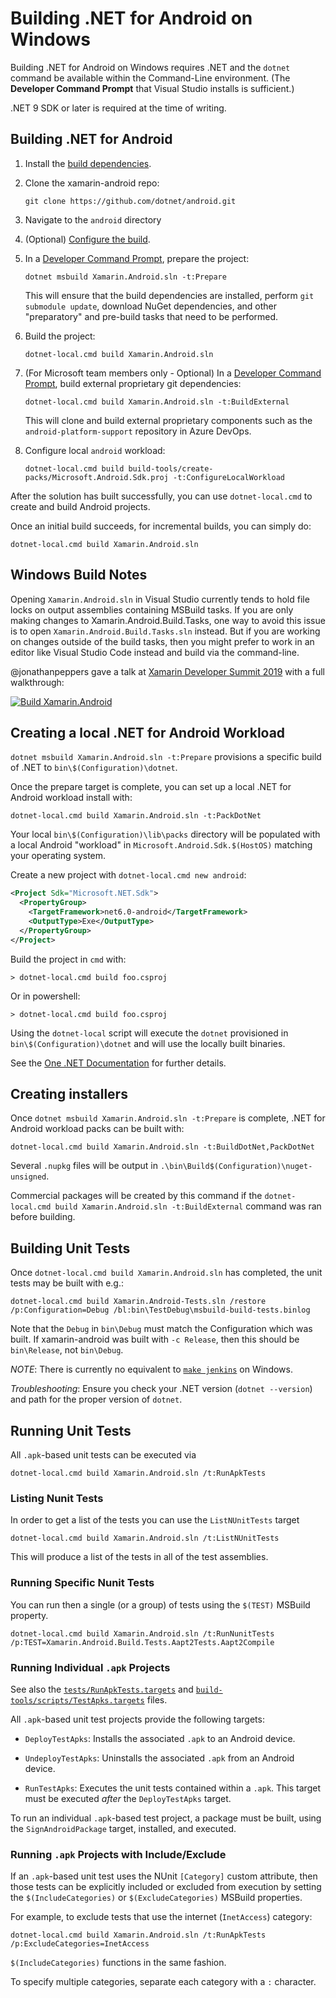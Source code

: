 # Building .NET for Android on Windows

Building .NET for Android on Windows requires .NET and the `dotnet` command
be available within the Command-Line environment.
(The **Developer Command Prompt** that Visual Studio installs is sufficient.)

.NET 9 SDK or later is required at the time of writing.

## Building .NET for Android

 1. Install the [build dependencies](dependencies.md).

 2. Clone the xamarin-android repo:

        git clone https://github.com/dotnet/android.git

 3. Navigate to the `android` directory

 4. (Optional) [Configure the build](../configuration.md).

 5. In a [Developer Command Prompt][developer-prompt], prepare the project:

        dotnet msbuild Xamarin.Android.sln -t:Prepare

    This will ensure that the build dependencies are installed, perform
    `git submodule update`, download NuGet dependencies, and other
    "preparatory" and pre-build tasks that need to be performed.

 6. Build the project:

        dotnet-local.cmd build Xamarin.Android.sln

 7. (For Microsoft team members only - Optional) In a [Developer Command
    Prompt][developer-prompt], build external proprietary git
    dependencies:

        dotnet-local.cmd build Xamarin.Android.sln -t:BuildExternal

    This will clone and build external proprietary components such as
    the `android-platform-support` repository in Azure DevOps.

 8. Configure local `android` workload:

        dotnet-local.cmd build build-tools/create-packs/Microsoft.Android.Sdk.proj -t:ConfigureLocalWorkload

After the solution has built successfully, you can use `dotnet-local.cmd` to create and build Android projects.

Once an initial build succeeds, for incremental builds, you can simply do:

    dotnet-local.cmd build Xamarin.Android.sln

[developer-prompt]: https://docs.microsoft.com/dotnet/framework/tools/developer-command-prompt-for-vs

## Windows Build Notes

Opening `Xamarin.Android.sln` in Visual Studio currently tends to hold file
locks on output assemblies containing MSBuild tasks.  If you are only making
changes to Xamarin.Android.Build.Tasks, one way to avoid this issue is to open
`Xamarin.Android.Build.Tasks.sln` instead.  But if you are working on changes
outside of the build tasks, then you might prefer to work in an editor like
Visual Studio Code instead and build via the command-line.

@jonathanpeppers gave a talk at [Xamarin Developer Summit
2019][xamdevsummit] with a full walkthrough:

[![Build Xamarin.Android](https://img.youtube.com/vi/8qaQleb6Tbk/maxresdefault.jpg)][xamdevsummit]

[xamdevsummit]: https://youtu.be/8qaQleb6Tbk

## Creating a local .NET for Android Workload

`dotnet msbuild Xamarin.Android.sln -t:Prepare` provisions a
specific build of .NET to `bin\$(Configuration)\dotnet`.

Once the prepare target is complete, you can set up a local
.NET for Android workload install with:

    dotnet-local.cmd build Xamarin.Android.sln -t:PackDotNet

Your local `bin\$(Configuration)\lib\packs` directory will be
populated with a local Android "workload" in
`Microsoft.Android.Sdk.$(HostOS)` matching your operating system.

Create a new project with `dotnet-local.cmd new android`:

```xml
<Project Sdk="Microsoft.NET.Sdk">
  <PropertyGroup>
    <TargetFramework>net6.0-android</TargetFramework>
    <OutputType>Exe</OutputType>
  </PropertyGroup>
</Project>
```

Build the project in `cmd` with:

    > dotnet-local.cmd build foo.csproj

Or in powershell:

    > dotnet-local.cmd build foo.csproj

Using the `dotnet-local` script will execute the `dotnet` provisioned in
`bin\$(Configuration)\dotnet` and will use the locally built binaries.

See the [One .NET Documentation](../../guides/OneDotNet.md) for further details.

## Creating installers

Once `dotnet msbuild Xamarin.Android.sln -t:Prepare` is complete,
.NET for Android workload packs can be built with:

    dotnet-local.cmd build Xamarin.Android.sln -t:BuildDotNet,PackDotNet

Several `.nupkg` files will be output in `.\bin\Build$(Configuration)\nuget-unsigned`.

Commercial packages will be created by this command if the
`dotnet-local.cmd build Xamarin.Android.sln -t:BuildExternal`
command was ran before building.

## Building Unit Tests

Once `dotnet-local.cmd build Xamarin.Android.sln` has completed, the unit tests may
be built with e.g.:

    dotnet-local.cmd build Xamarin.Android-Tests.sln /restore /p:Configuration=Debug /bl:bin\TestDebug\msbuild-build-tests.binlog

Note that the `Debug` in `bin\Debug` must match the Configuration
which was built.  If xamarin-android was built with `-c Release`, then
this should be `bin\Release`, not `bin\Debug`.

*NOTE*: There is currently no equivalent to [`make
jenkins`](../unix/instructions.md) on Windows.

*Troubleshooting*: Ensure you check your .NET version (`dotnet --version`)
and path for the proper version of `dotnet`.

## Running Unit Tests

All `.apk`-based unit tests can be executed via

    dotnet-local.cmd build Xamarin.Android.sln /t:RunApkTests

### Listing Nunit Tests

In order to get a list of the tests you can use the `ListNUnitTests` target

    dotnet-local.cmd build Xamarin.Android.sln /t:ListNUnitTests

This will produce a list of the tests in all of the test assemblies.

### Running Specific Nunit Tests

You can run then a single (or a group) of tests using the `$(TEST)` MSBuild property.

    dotnet-local.cmd build Xamarin.Android.sln /t:RunNunitTests /p:TEST=Xamarin.Android.Build.Tests.Aapt2Tests.Aapt2Compile

### Running Individual `.apk` Projects

See also the [`tests/RunApkTests.targets`](../../tests/RunApkTests.targets) and
[`build-tools/scripts/TestApks.targets`](../../build-tools/scripts/TestApks.targets)
files.

All `.apk`-based unit test projects provide the following targets:

* `DeployTestApks`: Installs the associated `.apk` to an Android device.

* `UndeployTestApks`: Uninstalls the associated `.apk` from an Android device.

* `RunTestApks`: Executes the unit tests contained within a `.apk`.
  This target must be executed *after* the `DeployTestApks` target.

To run an individual `.apk`-based test project, a package must be built, using the
`SignAndroidPackage` target, installed, and executed.

### Running `.apk` Projects with Include/Exclude

If an `.apk`-based unit test uses the NUnit `[Category]` custom attribute, then
those tests can be explicitly included or excluded from execution by setting
the `$(IncludeCategories)` or `$(ExcludeCategories)` MSBuild properties.

For example, to exclude tests that use the internet (`InetAccess`) category:

    dotnet-local.cmd build Xamarin.Android.sln /t:RunApkTests /p:ExcludeCategories=InetAccess

`$(IncludeCategories)` functions in the same fashion.

To specify multiple categories, separate each category with a `:` character.
